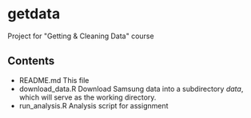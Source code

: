 # getdata
Project for "Getting &amp; Cleaning Data" course

## Contents

 * README.md       This file
 * download_data.R Download Samsung data into a subdirectory *data*, which will serve as the working directory.
 * run_analysis.R Analysis script for assignment



